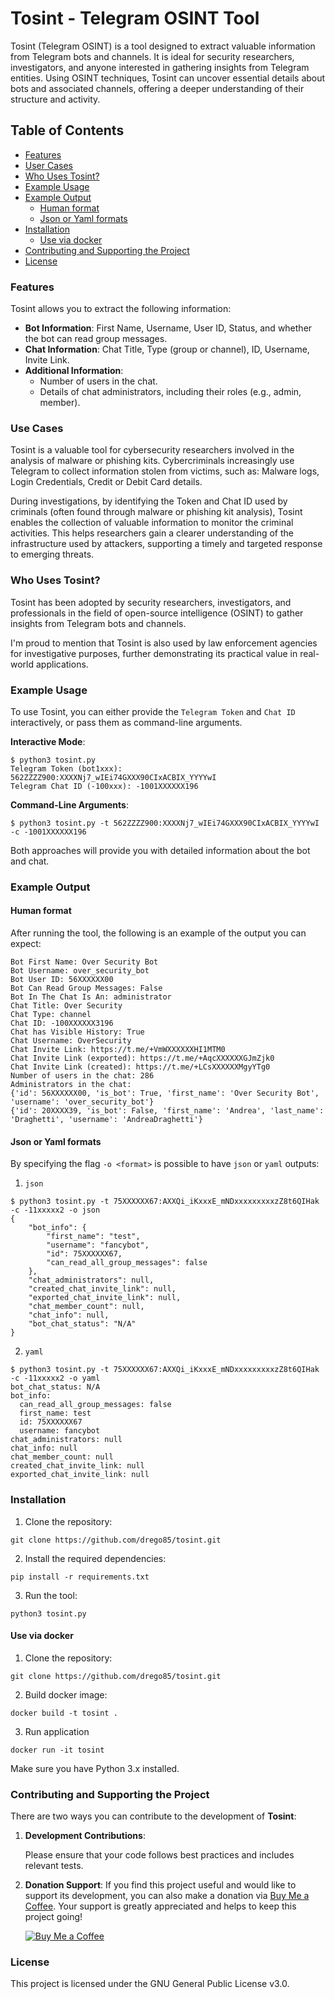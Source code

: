 # Tosint - Telegram OSINT Tool

Tosint (Telegram OSINT) is a tool designed to extract valuable information from Telegram bots and channels. 
It is ideal for security researchers, investigators, and anyone interested in gathering insights from Telegram entities. 
Using OSINT techniques, Tosint can uncover essential details about bots and associated channels, offering a deeper understanding of their structure and activity.

## Table of Contents

- [Features](#features)
- [User Cases](#use-cases)
- [Who Uses Tosint?](#who-uses-tosint)
- [Example Usage](#example-usage)
- [Example Output](#example-output)
  - [Human format](#human-format)
  - [Json or Yaml formats](#json-or-yaml-formats)
- [Installation](#installation)
  - [Use via docker](#use-via-docker)
- [Contributing and Supporting the Project](#contributing-and-supporting-the-project)
- [License](#license)

### Features

Tosint allows you to extract the following information:

- **Bot Information**: First Name, Username, User ID, Status, and whether the bot can read group messages.
- **Chat Information**: Chat Title, Type (group or channel), ID, Username, Invite Link.
- **Additional Information**:
    - Number of users in the chat.
    - Details of chat administrators, including their roles (e.g., admin, member).


### Use Cases

Tosint is a valuable tool for cybersecurity researchers involved in the analysis of malware or phishing kits. Cybercriminals increasingly use Telegram to collect information stolen from victims, such as: Malware logs, Login Credentials, Credit or Debit Card details.

During investigations, by identifying the Token and Chat ID used by criminals (often found through malware or phishing kit analysis), Tosint enables the collection of valuable information to monitor the criminal activities. This helps researchers gain a clearer understanding of the infrastructure used by attackers, supporting a timely and targeted response to emerging threats.


### Who Uses Tosint?

Tosint has been adopted by security researchers, investigators, and professionals in the field of open-source intelligence (OSINT) to gather insights from Telegram bots and channels. 

I'm proud to mention that Tosint is also used by law enforcement agencies for investigative purposes, further demonstrating its practical value in real-world applications.

### Example Usage

To use Tosint, you can either provide the `Telegram Token` and `Chat ID` interactively, or pass them as command-line arguments.

**Interactive Mode**:

```
$ python3 tosint.py
Telegram Token (bot1xxx): 562ZZZZ900:XXXXNj7_wIEi74GXXX90CIxACBIX_YYYYwI
Telegram Chat ID (-100xxx): -1001XXXXXX196
```

**Command-Line Arguments**:
```
$ python3 tosint.py -t 562ZZZZ900:XXXXNj7_wIEi74GXXX90CIxACBIX_YYYYwI -c -1001XXXXXX196
```

Both approaches will provide you with detailed information about the bot and chat.

### Example Output

#### Human format
After running the tool, the following is an example of the output you can expect:

```
Bot First Name: Over Security Bot
Bot Username: over_security_bot
Bot User ID: 56XXXXXX00
Bot Can Read Group Messages: False
Bot In The Chat Is An: administrator
Chat Title: Over Security
Chat Type: channel
Chat ID: -100XXXXXX3196
Chat has Visible History: True
Chat Username: OverSecurity
Chat Invite Link: https://t.me/+VmWXXXXXXHI1MTM0
Chat Invite Link (exported): https://t.me/+AqcXXXXXXGJmZjk0
Chat Invite Link (created): https://t.me/+LCsXXXXXXMgyYTg0
Number of users in the chat: 286
Administrators in the chat:
{'id': 56XXXXXX00, 'is_bot': True, 'first_name': 'Over Security Bot', 'username': 'over_security_bot'}
{'id': 20XXXX39, 'is_bot': False, 'first_name': 'Andrea', 'last_name': 'Draghetti', 'username': 'AndreaDraghetti'}
```

#### Json or Yaml formats

By specifying the flag `-o <format>` is possible to have `json` or `yaml` outputs:

1. `json`
```
$ python3 tosint.py -t 75XXXXXX67:AXXQi_iKxxxE_mNDxxxxxxxxxzZ8t6QIHak -c -11xxxxx2 -o json
{
    "bot_info": {
        "first_name": "test",
        "username": "fancybot",
        "id": 75XXXXXX67,
        "can_read_all_group_messages": false
    },
    "chat_administrators": null,
    "created_chat_invite_link": null,
    "exported_chat_invite_link": null,
    "chat_member_count": null,
    "chat_info": null,
    "bot_chat_status": "N/A"
}
```

2. `yaml`

```
$ python3 tosint.py -t 75XXXXXX67:AXXQi_iKxxxE_mNDxxxxxxxxxzZ8t6QIHak -c -11xxxxx2 -o yaml
bot_chat_status: N/A
bot_info:
  can_read_all_group_messages: false
  first_name: test
  id: 75XXXXXX67
  username: fancybot
chat_administrators: null
chat_info: null
chat_member_count: null
created_chat_invite_link: null
exported_chat_invite_link: null
```

### Installation

1. Clone the repository:
```
git clone https://github.com/drego85/tosint.git
```

2. Install the required dependencies:
```
pip install -r requirements.txt
```

3. Run the tool:
```
python3 tosint.py
```

#### Use via docker

1. Clone the repository:
```
git clone https://github.com/drego85/tosint.git
```

2. Build docker image:
```
docker build -t tosint .
```

3. Run application

```
docker run -it tosint
```

Make sure you have Python 3.x installed.

### Contributing and Supporting the Project

There are two ways you can contribute to the development of **Tosint**:

1. **Development Contributions**:

   Please ensure that your code follows best practices and includes relevant tests.

2. **Donation Support**:
   If you find this project useful and would like to support its development, you can also make a donation via [Buy Me a Coffee](https://buymeacoffee.com/andreadraghetti). Your support is greatly appreciated and helps to keep this project going!

   [![Buy Me a Coffee](https://img.shields.io/badge/-Buy%20Me%20a%20Coffee-orange?logo=buy-me-a-coffee&logoColor=white&style=flat-square)](https://buymeacoffee.com/andreadraghetti)

### License

This project is licensed under the GNU General Public License v3.0.